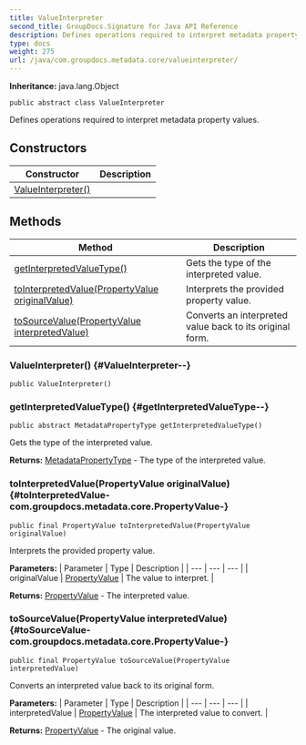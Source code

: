 ```yaml
---
title: ValueInterpreter
second_title: GroupDocs.Signature for Java API Reference
description: Defines operations required to interpret metadata property values.
type: docs
weight: 275
url: /java/com.groupdocs.metadata.core/valueinterpreter/
---
```

**Inheritance:**
java.lang.Object
```
public abstract class ValueInterpreter
```

Defines operations required to interpret metadata property values.
## Constructors

| Constructor | Description |
| --- | --- |
| [ValueInterpreter()](#ValueInterpreter--) |  |
## Methods

| Method | Description |
| --- | --- |
| [getInterpretedValueType()](#getInterpretedValueType--) | Gets the type of the interpreted value. |
| [toInterpretedValue(PropertyValue originalValue)](#toInterpretedValue-com.groupdocs.metadata.core.PropertyValue-) | Interprets the provided property value. |
| [toSourceValue(PropertyValue interpretedValue)](#toSourceValue-com.groupdocs.metadata.core.PropertyValue-) | Converts an interpreted value back to its original form. |
### ValueInterpreter() {#ValueInterpreter--}
```
public ValueInterpreter()
```


### getInterpretedValueType() {#getInterpretedValueType--}
```
public abstract MetadataPropertyType getInterpretedValueType()
```


Gets the type of the interpreted value.

**Returns:**
[MetadataPropertyType](../../com.groupdocs.metadata.core/metadatapropertytype) - The type of the interpreted value.
### toInterpretedValue(PropertyValue originalValue) {#toInterpretedValue-com.groupdocs.metadata.core.PropertyValue-}
```
public final PropertyValue toInterpretedValue(PropertyValue originalValue)
```


Interprets the provided property value.

**Parameters:**
| Parameter | Type | Description |
| --- | --- | --- |
| originalValue | [PropertyValue](../../com.groupdocs.metadata.core/propertyvalue) | The value to interpret. |

**Returns:**
[PropertyValue](../../com.groupdocs.metadata.core/propertyvalue) - The interpreted value.
### toSourceValue(PropertyValue interpretedValue) {#toSourceValue-com.groupdocs.metadata.core.PropertyValue-}
```
public final PropertyValue toSourceValue(PropertyValue interpretedValue)
```


Converts an interpreted value back to its original form.

**Parameters:**
| Parameter | Type | Description |
| --- | --- | --- |
| interpretedValue | [PropertyValue](../../com.groupdocs.metadata.core/propertyvalue) | The interpreted value to convert. |

**Returns:**
[PropertyValue](../../com.groupdocs.metadata.core/propertyvalue) - The original value.
